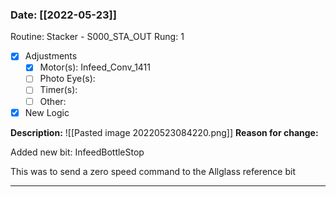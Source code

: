
### Date: [[2022-05-23]]
Routine: Stacker - S000_STA_OUT
Rung: 1
- [x] Adjustments
	- [x] Motor(s): Infeed_Conv_1411
	- [ ] Photo Eye(s): 
	- [ ] Timer(s): 
	- [ ] Other: 
- [x] New Logic

**Description:**
![[Pasted image 20220523084220.png]]
**Reason for change:**

Added new bit:
InfeedBottleStop

This was to send a zero speed command to the Allglass reference bit

---

